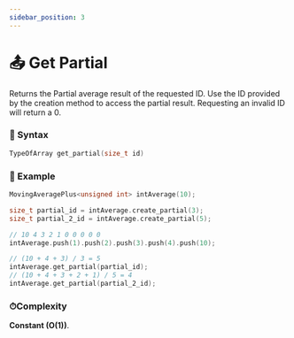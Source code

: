 ```yaml
---
sidebar_position: 3
---
```


# 📤 Get Partial

Returns the Partial average result of the requested ID.
Use the ID provided by the creation method to access the partial result.
Requesting an invalid ID will return a 0.

### 📝 Syntax

```cpp
TypeOfArray get_partial(size_t id)
```

### 🔮 Example

```cpp
MovingAveragePlus<unsigned int> intAverage(10);

size_t partial_id = intAverage.create_partial(3);
size_t partial_2_id = intAverage.create_partial(5);

// 10 4 3 2 1 0 0 0 0 0
intAverage.push(1).push(2).push(3).push(4).push(10);

// (10 + 4 + 3) / 3 = 5
intAverage.get_partial(partial_id);
// (10 + 4 + 3 + 2 + 1) / 5 = 4
intAverage.get_partial(partial_2_id);
```

### ⏱Complexity

**Constant (O(1))**.

